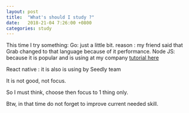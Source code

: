 ```yaml
---
layout: post
title:  "What's should I study ?"
date:   2018-21-04 7:26:00 +0800
categories: study
---
```

This time I try something:
 Go: just a little bit. reason : my friend said that Grab changed to that language because of it performance.
 Node JS: because it is popular and is using at my company [tutorial here][node_js]

 React native : it is also is using by Seedly team

It is not good, not focus.

So I must think, choose then focus to 1 thing only.

Btw, in that time do not forget to improve current needed skill.

[node_js]:(https://www.tutorialspoint.com/nodejs/index.htm)
~~~~
